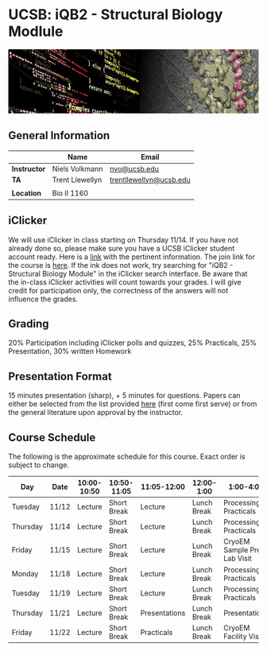 # UCSB: iQB2 - Structural Biology Modlule

![banner](banner/banner.png)

## General Information

|               | Name                  | Email                    | 
----------------|-----------------------|--------------------------|
|**Instructor** | Niels Volkmann        | nvo@ucsb.edu             | 
|**TA**         | Trent Llewellyn       | trentllewellyn@ucsb.edu  |
|               |                       |                          |
|**Location**   | Bio II 1160           |                          |

## iClicker
We will use iClicker in class starting on Thursday 11/14. If you have not already done so, please make sure you have a UCSB iClicker student account ready. 
Here is a [link](https://help.lsit.ucsb.edu/hc/en-us/articles/360054938191-iClicker-Cloud-for-Students) with the pertinent information. 
The join link for the course is [here]([https://join.iclicker.com/YPHM). If the ink does not work, try searching for "iQB2 - Structural Biology Module" in the iClicker search interface. 
Be aware that the in-class iClicker activities will count towards your grades. I will give credit for participation only, the correctness of the answers will not influence the grades. 

## Grading
20% Participation including iClicker polls and quizzes, 25% Practicals, 25% Presentation, 30% written Homework

## Presentation Format
15 minutes presentation (sharp), + 5 minutes for questions. Papers can either be selected from the list provided 
[here](https://www.dropbox.com/scl/fo/kv4v3au5fki352e3mszg8/h?rlkey=8nesful6u3hpb1r26u5x9wdly&dl=0) (first come first serve) 
or from the general literature upon approval by the instructor. 

## Course Schedule
The following is the approximate schedule for this course. Exact order is subject to change.

|Day	| Date	| 10:00-10:50	| 10:50-11:05	| 11:05-12:00	| 12:00-1:00 | 1:00-4:00  |
|-----|-------|-------------|-------------|-------------|------------|------------|
|Tuesday	| 11/12	| Lecture	| Short Break	| Lecture	| Lunch Break	| Processing Practicals |
|Thursday	| 11/14	| Lecture	| Short Break	| Lecture	| Lunch Break	| Processing Practicals |
|Friday	| 11/15	| Lecture	| Short Break	| Lecture	| Lunch Break	| CryoEM Sample Prep Lab Visit |
|Monday	| 11/18	| Lecture	| Short Break	| Lecture	| Lunch Break	| Processing Practicals |
|Tuesday	| 11/19	| Lecture	| Short Break	| Lecture	| Lunch Break	| Processing Practicals |
|Thursday	| 11/21	| Lecture	| Short Break	| Presentations	| Lunch Break	| Presentations |
|Friday	| 11/22	| Lecture	| Short Break	| Practicals	| Lunch Break	| CryoEM Facility Visit |


